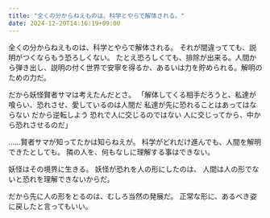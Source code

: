 ```yaml
---
title: "全くの分からねえものは、科学とやらで解体される。"
date: 2024-12-20T14:16:19+09:00
---
```

全くの分からねえものは、科学とやらで解体される。
それが間違ってても、説明がつくならもう恐ろしくない。
たとえ恐ろしくても、排除が出来る。人間から弾き出し、説明の付く世界で安寧を得るか、あるいは力を貯められる。解明のための力だ。

だから妖怪賢者サマは考えたんだとさ。
「解体してくる相手だろうと、私達が喰らい、恐れさせ、愛しているのは人間だ
私達が先に恐れることはあってはならない
だから逆転しよう
恐れで人に交じるのではない
人に交じってから、中から恐れさせるのだ」

……賢者サマが知ってたかは知らねえが。
科学がどれだけ進んでも、人間を解明できたとしても。
隣の人を、何もなしに理解する事はできない。

妖怪はその境界に生きる。
妖怪が恐れを人の形にしたのは、
人間は人の形でないと恐れを理解できないからだ。

だから先に人の形をとるのは、むしろ当然の発展だ。
正常な形に、あるべき姿に戻したと言ってもいい。
